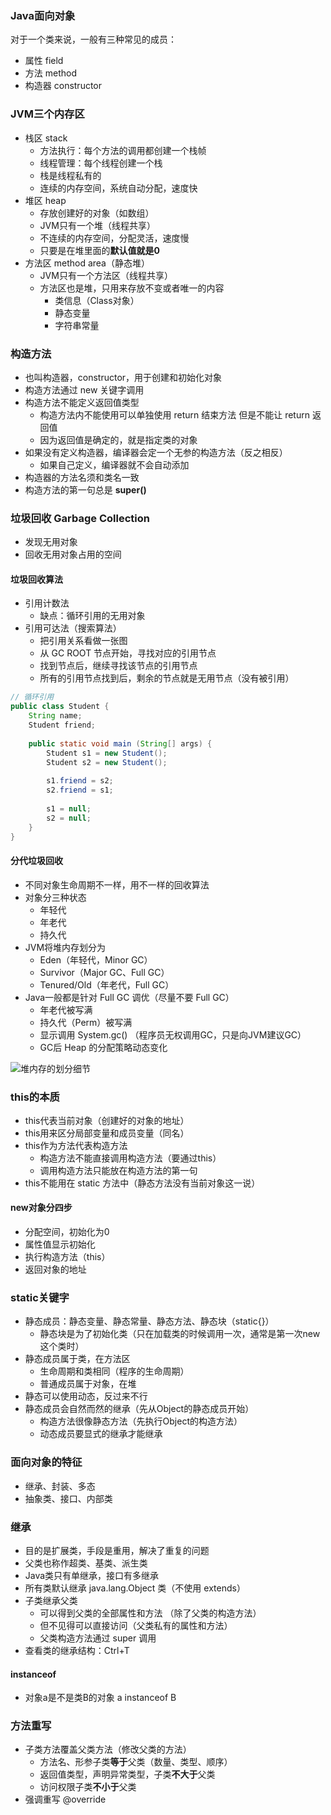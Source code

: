 ### Java面向对象

对于一个类来说，一般有三种常见的成员：

* 属性 field
* 方法 method
* 构造器 constructor

### JVM三个内存区

* 栈区 stack
  * 方法执行：每个方法的调用都创建一个栈帧
  * 线程管理：每个线程创建一个栈 
  * 栈是线程私有的
  * 连续的内存空间，系统自动分配，速度快
* 堆区 heap
  * 存放创建好的对象（如数组）
  * JVM只有一个堆（线程共享）
  * 不连续的内存空间，分配灵活，速度慢
  * 只要是在堆里面的**默认值就是0**
* 方法区 method area（静态堆）
  * JVM只有一个方法区（线程共享）
  * 方法区也是堆，只用来存放不变或者唯一的内容
    * 类信息（Class对象）
    * 静态变量
    * 字符串常量

### 构造方法

* 也叫构造器，constructor，用于创建和初始化对象
* 构造方法通过 new 关键字调用
* 构造方法不能定义返回值类型
  * 构造方法内不能使用可以单独使用 return 结束方法 但是不能让 return 返回值
  * 因为返回值是确定的，就是指定类的对象
* 如果没有定义构造器，编译器会定一个无参的构造方法（反之相反）
  * 如果自己定义，编译器就不会自动添加
* 构造器的方法名须和类名一致
* 构造方法的第一句总是 **super()**

### 垃圾回收 Garbage Collection

* 发现无用对象
* 回收无用对象占用的空间

#### 垃圾回收算法

* 引用计数法
  * 缺点：循环引用的无用对象
* 引用可达法（搜索算法）
  * 把引用关系看做一张图
  * 从 GC ROOT 节点开始，寻找对应的引用节点
  * 找到节点后，继续寻找该节点的引用节点
  * 所有的引用节点找到后，剩余的节点就是无用节点（没有被引用）

```java
// 循环引用
public class Student {
    String name;
    Student friend;
    
    public static void main (String[] args) {
        Student s1 = new Student();
        Student s2 = new Student();
        
        s1.friend = s2;
        s2.friend = s1;
        
        s1 = null;
        s2 = null;
    }
}
```

#### 分代垃圾回收

* 不同对象生命周期不一样，用不一样的回收算法
* 对象分三种状态
  * 年轻代
  * 年老代
  * 持久代
* JVM将堆内存划分为
  * Eden（年轻代，Minor GC）
  * Survivor（Major GC、Full GC）
  * Tenured/Old（年老代，Full GC）
* Java一般都是针对 Full GC 调优（尽量不要 Full GC）
  * 年老代被写满
  * 持久代（Perm）被写满
  * 显示调用 System.gc() （程序员无权调用GC，只是向JVM建议GC）
  * GC后 Heap 的分配策略动态变化

![堆内存的划分细节](D:\workspace\blog\Java\堆内存的划分细节.png)

### this的本质

* this代表当前对象（创建好的对象的地址）
* this用来区分局部变量和成员变量（同名）
* this作为方法代表构造方法
  * 构造方法不能直接调用构造方法（要通过this）
  * 调用构造方法只能放在构造方法的第一句
* this不能用在 static 方法中（静态方法没有当前对象这一说）

#### new对象分四步

* 分配空间，初始化为0
* 属性值显示初始化
* 执行构造方法（this）
* 返回对象的地址

### static关键字

* 静态成员：静态变量、静态常量、静态方法、静态块（static{}）
  * 静态块是为了初始化类（只在加载类的时候调用一次，通常是第一次new这个类时）
* 静态成员属于类，在方法区
  * 生命周期和类相同（程序的生命周期）
  * 普通成员属于对象，在堆
* 静态可以使用动态，反过来不行
* 静态成员会自然而然的继承（先从Object的静态成员开始）
  * 构造方法很像静态方法（先执行Object的构造方法）
  * 动态成员要显式的继承才能继承

### 面向对象的特征

* 继承、封装、多态
* 抽象类、接口、内部类

### 继承

* 目的是扩展类，手段是重用，解决了重复的问题
* 父类也称作超类、基类、派生类
* Java类只有单继承，接口有多继承
* 所有类默认继承 java.lang.Object 类（不使用 extends）
* 子类继承父类
  * 可以得到父类的全部属性和方法 （除了父类的构造方法）
  * 但不见得可以直接访问（父类私有的属性和方法）
  * 父类构造方法通过 super 调用
* 查看类的继承结构：Ctrl+T

#### instanceof

* 对象a是不是类B的对象 a instanceof B

### 方法重写

* 子类方法覆盖父类方法（修改父类的方法）
  * 方法名、形参子类**等于**父类（数量、类型、顺序）
  * 返回值类型，声明异常类型，子类**不大于**父类
  * 访问权限子类**不小于**父类
* 强调重写 @override